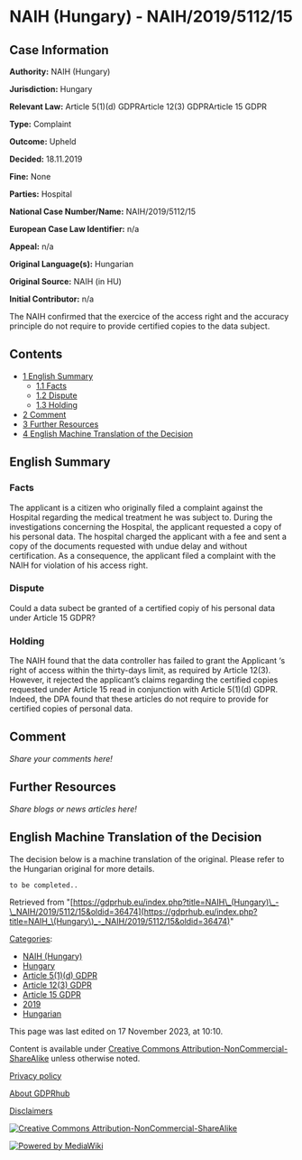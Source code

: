 # NAIH (Hungary) - NAIH/2019/5112/15

## Case Information

**Authority:** NAIH (Hungary)

**Jurisdiction:** Hungary

**Relevant Law:** Article 5(1)(d) GDPRArticle 12(3) GDPRArticle 15 GDPR

**Type:** Complaint

**Outcome:** Upheld

**Decided:** 18.11.2019

**Fine:** None

**Parties:** Hospital

**National Case Number/Name:** NAIH/2019/5112/15

**European Case Law Identifier:** n/a

**Appeal:** n/a

**Original Language(s):** Hungarian

**Original Source:** NAIH (in HU)

**Initial Contributor:** n/a

The NAIH confirmed that the exercice of the access right and the accuracy principle do not require to provide certified copies to the data subject.

## Contents

*   [1 English Summary](#English_Summary)
    *   [1.1 Facts](#Facts)
    *   [1.2 Dispute](#Dispute)
    *   [1.3 Holding](#Holding)
*   [2 Comment](#Comment)
*   [3 Further Resources](#Further_Resources)
*   [4 English Machine Translation of the Decision](#English_Machine_Translation_of_the_Decision)

## English Summary

### Facts

The applicant is a citizen who originally filed a complaint against the Hospital regarding the medical treatment he was subject to. During the investigations concerning the Hospital, the applicant requested a copy of his personal data. The hospital charged the applicant with a fee and sent a copy of the documents requested with undue delay and without certification. As a consequence, the applicant filed a complaint with the NAIH for violation of his access right.

### Dispute

Could a data subect be granted of a certified copiy of his personal data under Article 15 GDPR?

### Holding

The NAIH found that the data controller has failed to grant the Applicant ‘s right of access within the thirty-days limit, as required by Article 12(3). However, it rejected the applicant’s claims regarding the certified copies requested under Article 15 read in conjunction with Article 5(1)(d) GDPR. Indeed, the DPA found that these articles do not require to provide for certified copies of personal data.

## Comment

_Share your comments here!_

## Further Resources

_Share blogs or news articles here!_

## English Machine Translation of the Decision

The decision below is a machine translation of the original. Please refer to the Hungarian original for more details.

```
to be completed..

```

Retrieved from "[https://gdprhub.eu/index.php?title=NAIH\_(Hungary)\_-\_NAIH/2019/5112/15&oldid=36474](https://gdprhub.eu/index.php?title=NAIH_\(Hungary\)_-_NAIH/2019/5112/15&oldid=36474)"

[Categories](/index.php?title=Special:Categories "Special:Categories"):

*   [NAIH (Hungary)](/index.php?title=Category:NAIH_\(Hungary\) "Category:NAIH (Hungary)")
*   [Hungary](/index.php?title=Category:Hungary "Category:Hungary")
*   [Article 5(1)(d) GDPR](/index.php?title=Category:Article_5\(1\)\(d\)_GDPR "Category:Article 5(1)(d) GDPR")
*   [Article 12(3) GDPR](/index.php?title=Category:Article_12\(3\)_GDPR "Category:Article 12(3) GDPR")
*   [Article 15 GDPR](/index.php?title=Category:Article_15_GDPR "Category:Article 15 GDPR")
*   [2019](/index.php?title=Category:2019 "Category:2019")
*   [Hungarian](/index.php?title=Category:Hungarian "Category:Hungarian")

This page was last edited on 17 November 2023, at 10:10.

Content is available under [Creative Commons Attribution-NonCommercial-ShareAlike](https://creativecommons.org/licenses/by-nc-sa/4.0/) unless otherwise noted.

[Privacy policy](/index.php?title=GDPRhub:Privacy_policy)

[About GDPRhub](/index.php?title=GDPRhub:About)

[Disclaimers](/index.php?title=GDPRhub:General_disclaimer)

[![Creative Commons Attribution-NonCommercial-ShareAlike](/resources/assets/licenses/cc-by-nc-sa.png)](https://creativecommons.org/licenses/by-nc-sa/4.0/)

[![Powered by MediaWiki](/resources/assets/poweredby_mediawiki_88x31.png)](https://www.mediawiki.org/)